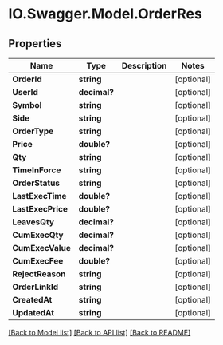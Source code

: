 # IO.Swagger.Model.OrderRes
## Properties

Name | Type | Description | Notes
------------ | ------------- | ------------- | -------------
**OrderId** | **string** |  | [optional] 
**UserId** | **decimal?** |  | [optional] 
**Symbol** | **string** |  | [optional] 
**Side** | **string** |  | [optional] 
**OrderType** | **string** |  | [optional] 
**Price** | **double?** |  | [optional] 
**Qty** | **string** |  | [optional] 
**TimeInForce** | **string** |  | [optional] 
**OrderStatus** | **string** |  | [optional] 
**LastExecTime** | **double?** |  | [optional] 
**LastExecPrice** | **double?** |  | [optional] 
**LeavesQty** | **decimal?** |  | [optional] 
**CumExecQty** | **decimal?** |  | [optional] 
**CumExecValue** | **decimal?** |  | [optional] 
**CumExecFee** | **double?** |  | [optional] 
**RejectReason** | **string** |  | [optional] 
**OrderLinkId** | **string** |  | [optional] 
**CreatedAt** | **string** |  | [optional] 
**UpdatedAt** | **string** |  | [optional] 

[[Back to Model list]](../README.md#documentation-for-models) [[Back to API list]](../README.md#documentation-for-api-endpoints) [[Back to README]](../README.md)

